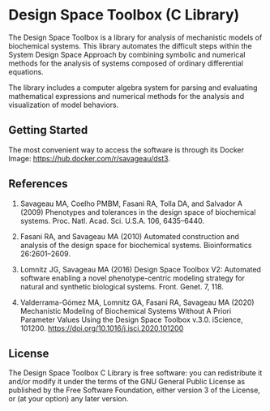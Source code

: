 Design Space Toolbox (C Library)
==============================================

The Design Space Toolbox is a library for analysis of mechanistic models of biochemical systems.  This library automates the difficult steps within the System Design Space Approach by combining symbolic and numerical methods for the analysis of systems composed of ordinary differential equations.

The library includes a computer algebra system for parsing and evaluating mathematical expressions and numerical methods for the analysis and visualization of model behaviors.


Getting Started
---------------------


The most convenient way to access the software is through its Docker Image: https://hub.docker.com/r/savageau/dst3. 



References
---------------

1. Savageau MA, Coelho PMBM, Fasani RA, Tolla DA, and Salvador A (2009) Phenotypes and tolerances in the design space of biochemical systems. Proc. Natl. Acad. Sci. U.S.A. 106, 6435–6440.

2. Fasani RA, and Savageau MA (2010) Automated construction and analysis of the design space for biochemical systems. Bioinformatics 26:2601–2609.

3. Lomnitz JG, Savageau MA (2016) Design Space Toolbox V2: Automated software enabling a novel phenotype-centric modeling strategy for natural and synthetic biological systems. Front. Genet. 7, 118.

4. Valderrama-Gómez MA, Lomnitz GA, Fasani RA, Savageau MA (2020) Mechanistic Modeling of Biochemical Systems Without A Priori Parameter Values Using the Design Space Toolbox v.3.0. iScience, 101200. https://doi.org/10.1016/j.isci.2020.101200


License
----------

The Design Space Toolbox C Library is free software: you can redistribute it and/or modify it under the terms of the GNU General Public License as published by the Free Software Foundation, either version 3 of the License, or (at your option) any later version.


